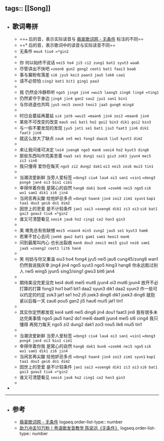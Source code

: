 tags:: [[Song]]
---

- ## 歌词粤拼
	- ==`=` 后的音，表示实际读音与 [翡翠歌词网 - 无条件](https://www.feitsui.com/zh-hans/lyrics/4434) 标注的不同==
	- ==* 后的音，表示歌词中的读音与实际读音不同==
	- 无条件
	  `mou4 tiu4 =*gin2`
	-
	- 你 何以始终不说话
	  `nei5 ho4 ji5 ci2 zung1 bat1 syut3 waa6`
	- 尽管讲出不快吧
	  `=zeon6 gun2 gong2 ceot1 bat1 faai3 baa6`
	- 事与冀盼有落差 
	  `si6 jyu5 kei3 paan3 jau5 lok6 caa1`
	- 请不必惊怕
	  `cing2 bat1 bit1 ging1 paa3`
	-
	- 我 仍然会冷静聆听
	  `ngo5 jing4 jin4 =wui5 laang5 zing6 ling4 =ting1`
	- 仍然紧守于身边
	  `jing4 jin4 gan2 sau2 jyu1 san1 bin1`
	- 与你进退也共鸣
	  `jyu5 nei5 zeon3 teoi3 jaa5 gung6 ming4`
	-
	- 时日会蔓延再蔓延
	  `si4 jat6 =wui5 =maan6 jin4 zoi3 =maan6 jin4`
	- 某些不可改变的改变
	  `mau5 se1 bat1 ho2 goi2 bin3 dik1 goi2 bin3`
	- 与一些不要发现的发现
	  `jyu5 jat1 se1 bat1 jiu3 faat3 jin6 dik1 faat3 jin6`
	- 就这么放大了缺点
	  `zau6 ze5 mo1 fong3 daai6 liu5 kyut3 dim2`
	-
	- 来让我问谁可决定
	  `loi4 joeng6 ngo5 man6 seoi4 ho2 kyut3 ding6`
	- 那些东西叫作完美至善
	  `naa5 se1 dung1 sai1 giu3 zok3 jyun4 mei5 zi3 sin6`
	- 我只懂得 爱你在每天
	  `ngo5 zi2 dung2 dak1` `oi3 nei5 zoi6 mui5 tin1`
	-
	- 当潮流爱新鲜 当旁人爱标签
	  `=dong3 ciu4 lau4 oi3 san1 =sin1` `=dong3 pong4 jan4 oi3 biu1 cim1`
	- 幸得伴着你我 是窝心的自然
	  `hang6 dak1 bun6 =zoek6 nei5 ngo5` `si6 wo1 sam1 dik1 zi6 jin4`
	- 当闲言再尖酸 给他妒忌多点
	  `=dong3 haan4 jin4 zoi3 zim1 syun1` `kap1 taa1 dou3 gei6 do1 dim2`
	- 因世上的至爱 是不计较条件
	  `jan1 sai3 =soeng6 dik1 zi3 oi3` `si6 bat1 gai3 gaau3 tiu4 =*gin2`
	- 谁又可清楚看见
	  `seoi4 jau6 ho2 cing1 co2 hon3 gin3`
	-
	- 美 难免总有些缺憾
	  `mei5 =naan4 min5 zung2 jau5 se1 kyut3 ham6`
	- 若果不甘心去问
	  `joek6 gwo2 bat1 gam1 sam1 heoi3 man6`
	- 问到最尾叫内心 也长出裂痕
	  `man6 dou3 zeoi3 mei5 giu3 noi6 sam1` `jaa5 =zoeng2 ceot1 lit6 han4`
	-
	- 笑 何妨与你又重温
	  siu3 ho4 fong4 jyu5 nei5 jau6 cung45/zung6 wan1
	  仍然我说我庆幸
	  jing4 jin4 ngo5 syut3 ngo5 hing3 hang6
	  你永远胜过别人
	  nei5 wing5 jyun5 sing3/sing1 gwo3 bit6 jan4
	-
	- 期待美没完爱没完
	  kei4 doi6 mei5 mut6 jyun4 oi3 mut6 jyun4
	  放开不必打算的打算
	  fong3 hoi1 bat1 bit1 daa2 syun3 dik1 daa2 syun3
	  作一些可以约定的约定
	  zok3 jat1 se1 ho2 ji5 joek3 ding6 dik1 joek3 ding6
	  就抱紧以后每一天
	  zau6 pou5 gan2 ji5 hau6 mui5 jat1 tin1
	-
	- 其实你定然都发现
	  kei4 sat6 nei5 ding6 jin4 dou1 faat3 jin6
	  我有很多未达完美事情
	  ngo5 jau5 han2 do1 mei6 daat6 jyun4 mei5 si6 cing4
	  我只懂得 再努力每天
	  ngo5 zi2 dung2 dak1 zoi3 nou5 lik6 mui5 tin1
	-
	- 当潮流爱新鲜 当旁人爱标签
	  `=dong3 ciu4 lau4 oi3 san1 =sin1` `=dong3 pong4 jan4 oi3 biu1 cim1`
	- 幸得伴着你我 是窝心的自然
	  `hang6 dak1 bun6 =zoek6 nei5 ngo5` `si6 wo1 sam1 dik1 zi6 jin4`
	- 当闲言再尖酸 给他妒忌多点
	  `=dong3 haan4 jin4 zoi3 zim1 syun1` `kap1 taa1 dou3 gei6 do1 dim2`
	- 因世上的至爱 是不计较条件
	  `jan1 sai3 =soeng6 dik1 zi3 oi3` `si6 bat1 gai3 gaau3 tiu4 =*gin2`
	- 谁又可清楚看见
	  `seoi4 jau6 ho2 cing1 co2 hon3 gin3`
	-
-
- ---
- ## 参考
	- [翡翠歌词网 - 无条件](https://www.feitsui.com/zh-hans/lyrics/4434)
	  logseq.order-list-type:: number
	- [助力冲击10万粉！粤语歌发音教学 陈奕迅《无条件》](https://www.bilibili.com/video/BV1N3411Y7pv/?vd_source=f1fbb083ddef12dcff3388779faac201)
	  logseq.order-list-type:: number